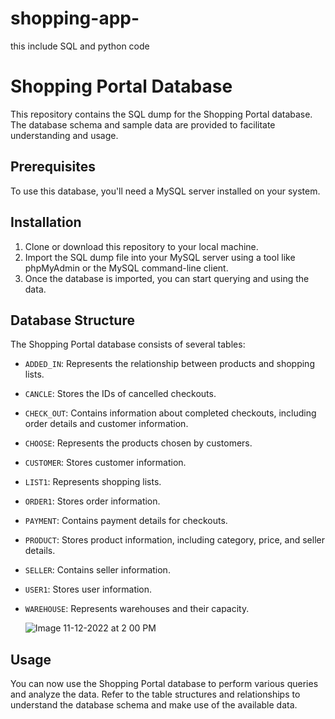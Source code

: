 # shopping-app-
this include SQL and python code 
# Shopping Portal Database

This repository contains the SQL dump for the Shopping Portal database. The database schema and sample data are provided to facilitate understanding and usage.

## Prerequisites

To use this database, you'll need a MySQL server installed on your system.

## Installation

1. Clone or download this repository to your local machine.
2. Import the SQL dump file into your MySQL server using a tool like phpMyAdmin or the MySQL command-line client.
3. Once the database is imported, you can start querying and using the data.

## Database Structure

The Shopping Portal database consists of several tables:

- `ADDED_IN`: Represents the relationship between products and shopping lists.
- `CANCLE`: Stores the IDs of cancelled checkouts.
- `CHECK_OUT`: Contains information about completed checkouts, including order details and customer information.
- `CHOOSE`: Represents the products chosen by customers.
- `CUSTOMER`: Stores customer information.
- `LIST1`: Represents shopping lists.
- `ORDER1`: Stores order information.
- `PAYMENT`: Contains payment details for checkouts.
- `PRODUCT`: Stores product information, including category, price, and seller details.
- `SELLER`: Contains seller information.
- `USER1`: Stores user information.
- `WAREHOUSE`: Represents warehouses and their capacity.

  
  ![Image 11-12-2022 at 2 00 PM](https://github.com/hamzahzureigat/shopping-app--SQL-project-/assets/127392973/75302e8c-bcd4-4db3-a233-16131833eb39)


## Usage

You can now use the Shopping Portal database to perform various queries and analyze the data. Refer to the table structures and relationships to understand the database schema and make use of the available data.


